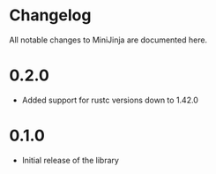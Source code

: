 # Changelog

All notable changes to MiniJinja are documented here.

# 0.2.0

* Added support for rustc versions down to 1.42.0

# 0.1.0

* Initial release of the library
